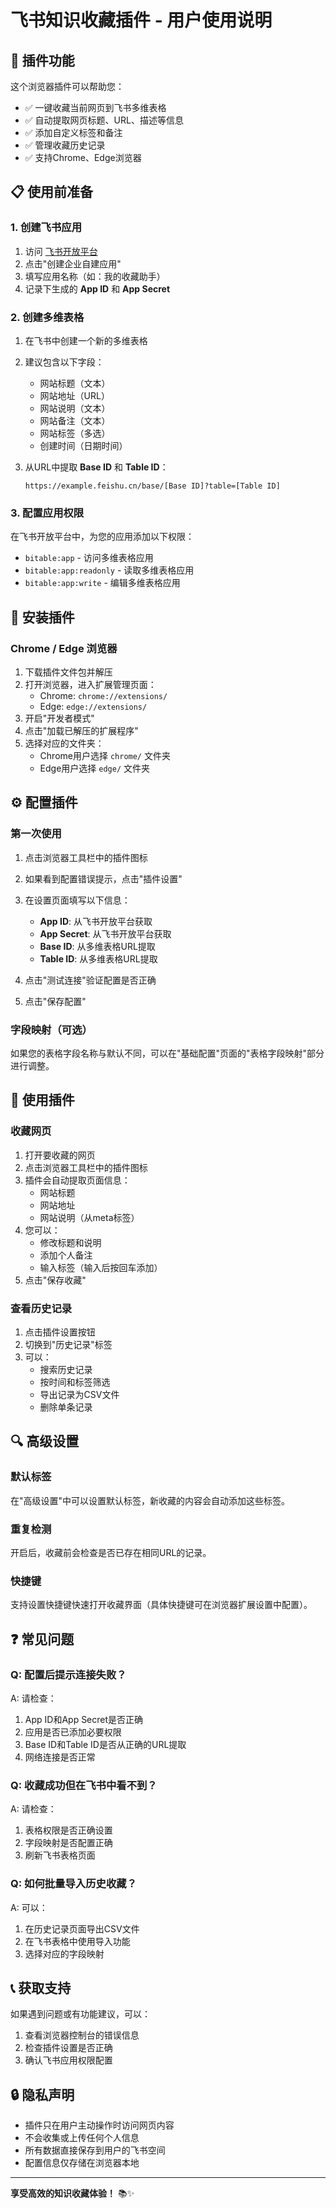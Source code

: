 # 飞书知识收藏插件 - 用户使用说明

## 🎯 插件功能

这个浏览器插件可以帮助您：
- ✅ 一键收藏当前网页到飞书多维表格
- ✅ 自动提取网页标题、URL、描述等信息
- ✅ 添加自定义标签和备注
- ✅ 管理收藏历史记录
- ✅ 支持Chrome、Edge浏览器

## 📋 使用前准备

### 1. 创建飞书应用

1. 访问 [飞书开放平台](https://open.feishu.cn/app)
2. 点击"创建企业自建应用"
3. 填写应用名称（如：我的收藏助手）
4. 记录下生成的 **App ID** 和 **App Secret**

### 2. 创建多维表格

1. 在飞书中创建一个新的多维表格
2. 建议包含以下字段：
   - 网站标题（文本）
   - 网站地址（URL）
   - 网站说明（文本）
   - 网站备注（文本）
   - 网站标签（多选）
   - 创建时间（日期时间）

3. 从URL中提取 **Base ID** 和 **Table ID**：
   ```
   https://example.feishu.cn/base/[Base ID]?table=[Table ID]
   ```

### 3. 配置应用权限

在飞书开放平台中，为您的应用添加以下权限：
- `bitable:app` - 访问多维表格应用
- `bitable:app:readonly` - 读取多维表格应用
- `bitable:app:write` - 编辑多维表格应用

## 🔧 安装插件

### Chrome / Edge 浏览器

1. 下载插件文件包并解压
2. 打开浏览器，进入扩展管理页面：
   - Chrome: `chrome://extensions/`
   - Edge: `edge://extensions/`
3. 开启"开发者模式"
4. 点击"加载已解压的扩展程序"
5. 选择对应的文件夹：
   - Chrome用户选择 `chrome/` 文件夹
   - Edge用户选择 `edge/` 文件夹


## ⚙️ 配置插件

### 第一次使用

1. 点击浏览器工具栏中的插件图标
2. 如果看到配置错误提示，点击"插件设置"
3. 在设置页面填写以下信息：
   - **App ID**: 从飞书开放平台获取
   - **App Secret**: 从飞书开放平台获取
   - **Base ID**: 从多维表格URL提取
   - **Table ID**: 从多维表格URL提取

4. 点击"测试连接"验证配置是否正确
5. 点击"保存配置"

### 字段映射（可选）

如果您的表格字段名称与默认不同，可以在"基础配置"页面的"表格字段映射"部分进行调整。

## 🚀 使用插件

### 收藏网页

1. 打开要收藏的网页
2. 点击浏览器工具栏中的插件图标
3. 插件会自动提取页面信息：
   - 网站标题
   - 网站地址
   - 网站说明（从meta标签）
4. 您可以：
   - 修改标题和说明
   - 添加个人备注
   - 输入标签（输入后按回车添加）
5. 点击"保存收藏"


### 查看历史记录

1. 点击插件设置按钮
2. 切换到"历史记录"标签
3. 可以：
   - 搜索历史记录
   - 按时间和标签筛选
   - 导出记录为CSV文件
   - 删除单条记录

## 🔍 高级设置

### 默认标签

在"高级设置"中可以设置默认标签，新收藏的内容会自动添加这些标签。

### 重复检测

开启后，收藏前会检查是否已存在相同URL的记录。

### 快捷键

支持设置快捷键快速打开收藏界面（具体快捷键可在浏览器扩展设置中配置）。

## ❓ 常见问题

### Q: 配置后提示连接失败？

A: 请检查：
1. App ID和App Secret是否正确
2. 应用是否已添加必要权限
3. Base ID和Table ID是否从正确的URL提取
4. 网络连接是否正常


### Q: 收藏成功但在飞书中看不到？

A: 请检查：
1. 表格权限是否正确设置
2. 字段映射是否配置正确
3. 刷新飞书表格页面

### Q: 如何批量导入历史收藏？

A: 可以：
1. 在历史记录页面导出CSV文件
2. 在飞书表格中使用导入功能
3. 选择对应的字段映射

## 📞 获取支持

如果遇到问题或有功能建议，可以：
1. 查看浏览器控制台的错误信息
2. 检查插件设置是否正确
3. 确认飞书应用权限配置

## 🔒 隐私声明

- 插件只在用户主动操作时访问网页内容
- 不会收集或上传任何个人信息
- 所有数据直接保存到用户的飞书空间
- 配置信息仅存储在浏览器本地

---

**享受高效的知识收藏体验！** 📚✨